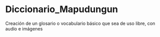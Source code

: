 # Diccionario_Mapudungun
Creación de un glosario o vocabulario básico que sea de uso libre, con audio e imágenes
